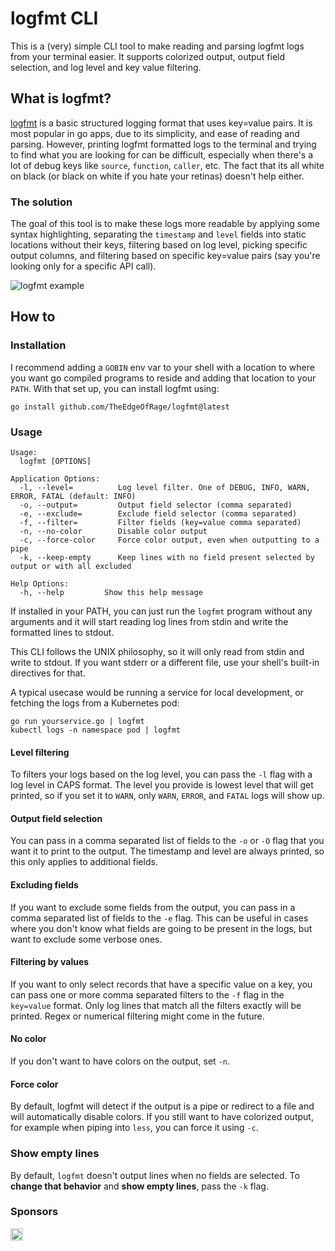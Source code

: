 # logfmt CLI

This is a (very) simple CLI tool to make reading and parsing logfmt logs from your terminal easier.
It supports colorized output, output field selection, and log level and key value filtering.

## What is logfmt?

[logfmt](https://www.brandur.org/logfmt) is a basic structured logging format that uses key=value pairs. It is
most popular in go apps, due to its simplicity, and ease of reading and parsing. However, printing logfmt
formatted logs to the terminal and trying to find what you are looking for can be difficult, especially when there's a
lot of debug keys like `source`, `function`, `caller`, etc. The fact that its all white on black (or black on white if
you hate your retinas) doesn't help either.

### The solution

The goal of this tool is to make these logs more readable by applying some syntax highlighting, separating the
`timestamp` and `level` fields into static locations without their keys, filtering based on log level, picking specific
output columns, and filtering based on specific key=value pairs (say you're looking only for a specific API call).

![logfmt example](https://pyazo.com/3fd63738-3d4f-45d8-b749-f3cfb8b32cee.png)

## How to

### Installation

I recommend adding a `GOBIN` env var to your shell with a location to where you want go compiled programs to reside
and adding that location to your `PATH`. With that set up, you can install logfmt using:

```
go install github.com/TheEdgeOfRage/logfmt@latest
```

### Usage

```
Usage:
  logfmt [OPTIONS]

Application Options:
  -l, --level=          Log level filter. One of DEBUG, INFO, WARN, ERROR, FATAL (default: INFO)
  -o, --output=         Output field selector (comma separated)
  -e, --exclude=        Exclude field selector (comma separated)
  -f, --filter=         Filter fields (key=value comma separated)
  -n, --no-color        Disable color output
  -c, --force-color     Force color output, even when outputting to a pipe
  -k, --keep-empty      Keep lines with no field present selected by output or with all excluded

Help Options:
  -h, --help         Show this help message
```

If installed in your PATH, you can just run the `logfmt` program without any arguments and it will start reading log
lines from stdin and write the formatted lines to stdout.

This CLI follows the UNIX philosophy, so it will only read from stdin and write to stdout. If you want stderr or a different
file, use your shell's built-in directives for that.

A typical usecase would be running a service for local development, or fetching the logs from a Kubernetes pod:

```
go run yourservice.go | logfmt
kubectl logs -n namespace pod | logfmt
```

#### Level filtering

To filters your logs based on the log level, you can pass the `-l` flag with a log level in CAPS format. The level you
provide is lowest level that will get printed, so if you set it to `WARN`, only `WARN`, `ERROR`, and `FATAL` logs will
show up.

#### Output field selection

You can pass in a comma separated list of fields to the `-o` or `-O` flag that you want it to print to the output. The timestamp
and level are always printed, so this only applies to additional fields.

#### Excluding fields

If you want to exclude some fields from the output, you can pass in a comma separated list of fields to the `-e` flag.
This can be useful in cases where you don't know what fields are going to be present in the logs, but want to exclude
some verbose ones.

#### Filtering by values

If you want to only select records that have a specific value on a key, you can pass one or more comma separated filters
to the `-f` flag in the `key=value` format. Only log lines that match all the filters exactly will be printed. Regex or
numerical filtering might come in the future.

#### No color

If you don't want to have colors on the output, set `-n`.

#### Force color

By default, logfmt will detect if the output is a pipe or redirect to a file and will automatically disable colors. If
you still want to have colorized output, for example when piping into `less`, you can force it using `-c`.

### Show empty lines 

By default, `logfmt` doesn't output lines when no fields are selected. To **change that behavior** and **show empty lines**, pass the `-k` flag.

### Sponsors

[<img src="https://api.gitsponsors.com/api/badge/img?id=762009335" height="20">](https://api.gitsponsors.com/api/badge/link?p=TiQmn6g+rUCXsoHQ8LFH5o8rqe9cxSSV1UZnSww4OkaDaJwHRhmTbYpBG0WBftpmMe5A5Aif6rgCVUEeEfnxWpK5ULZXvtMffXQpi9I2mYk6IbcR6o6oZiIYa/QEVs8yS1LL/QbJNNCpjnSXNbKSV5+dDMAZHmI5DRTAclaG4NI=)
